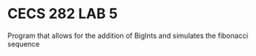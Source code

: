 # CECS 282 LAB 5
 
Program that allows for the addition of BigInts and simulates the fibonacci sequence
